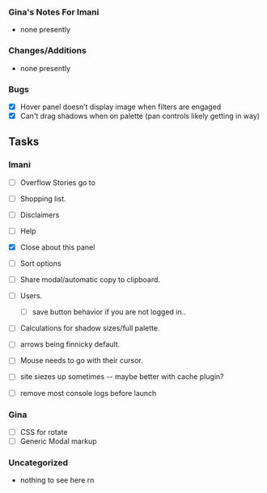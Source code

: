 ### Gina's Notes For Imani
- none presently

### Changes/Additions
- none presently

### Bugs
- [x] Hover panel doesn’t display image when filters are engaged
- [x] Can't drag shadows when on palette (pan controls likely getting in way)

## Tasks
### Imani
- [ ] Overflow Stories go to
- [ ] Shopping list.
- [ ] Disclaimers
- [ ] Help
- [x] Close about this panel
- [ ] Sort options
- [ ] Share modal/automatic copy to clipboard.
- [ ] Users.
  - [ ] save button behavior if you are not logged in..
- [ ] Calculations for shadow sizes/full palette.
- [ ] arrows being finnicky default.
- [ ] Mouse needs to go with their cursor.
- [ ] site siezes up sometimes -- maybe better with cache plugin?
- [ ] remove most console logs before launch


### Gina
- [ ] CSS for rotate
- [ ] Generic Modal markup

### Uncategorized
- nothing to see here rn
